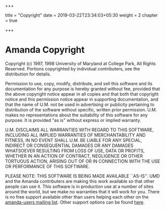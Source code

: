 +++

title = "Copyright"
date = 2019-03-22T23:34:03+05:30
weight = 2
chapter = true

+++

# Amanda Copyright
Copyright (c) 1997, 1998 University of Maryland at College Park, All Rights Reserved. 
Portions copyrighted by individual contributers, see the distribution for details.

Permission to use, copy, modify, distribute, and sell this software and its documentation for any purpose is hereby granted without fee, provided that the above copyright notice appear in all copies and that both that copyright notice and this permission notice appear in supporting documentation, and that the name of U.M. not be used in advertising or publicity pertaining to distribution of the software without specific, written prior permission. U.M. makes no representations about the suitability of this software for any purpose. It is provided "as is" without express or implied warranty.

U.M. DISCLAIMS ALL WARRANTIES WITH REGARD TO THIS SOFTWARE, INCLUDING ALL IMPLIED WARRANTIES OF MERCHANTABILITY AND FITNESS, IN NO EVENT SHALL U.M. BE LIABLE FOR ANY SPECIAL, INDIRECT OR CONSEQUENTIAL DAMAGES OR ANY DAMAGES WHATSOEVER RESULTING FROM LOSS OF USE, DATA OR PROFITS, WHETHER IN AN ACTION OF CONTRACT, NEGLIGENCE OR OTHER TORTUOUS ACTION, ARISING OUT OF OR IN CONNECTION WITH THE USE OR PERFORMANCE OF THIS SOFTWARE.

PLEASE NOTE: THIS SOFTWARE IS BEING MADE AVAILABLE ``AS-IS''. UMD and the Amanda contributers are making this work available so that other people can use it. This software is in production use at a number of sites around the world, but we make no warranties that it will work for you. There is no free support available other than users helping each other on the [amanda-users mailing list](../_mail). Other support options can be found [here](../_cs).